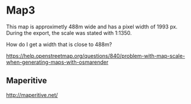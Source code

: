 # Map3

This map is approximetly 488m wide and has a pixel width of 1993 px. During the export, the scale was stated with 1:1350.

How do I get a width that is close to 488m?

<https://help.openstreetmap.org/questions/840/problem-with-map-scale-when-generating-maps-with-osmarender>

## Maperitive

<http://maperitive.net/>
